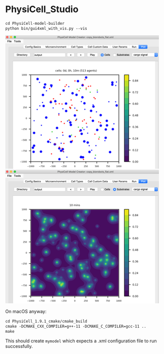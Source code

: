 # PhysiCell_Studio

```
cd PhysiCell-model-builder
python bin/gui4xml_with_vis.py --vis
```

![](images/biorobots_cells2.png)
![](images/biorobots_cargo_signal.png)


On macOS anyway:
```
cd PhysiCell_1.9.1_cmake/cmake_build
cmake -DCMAKE_CXX_COMPILER=g++-11 -DCMAKE_C_COMPILER=gcc-11 ..
make
```

This should create `mymodel` which expects a .xml configuration file to run successfully.
